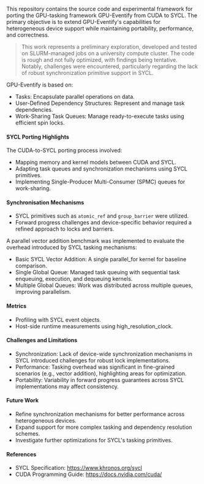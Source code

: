 This repository contains the source code and experimental framework for porting the GPU-tasking framework GPU-Eventify from CUDA to SYCL. The primary objective is to extend GPU-Eventify's capabilities for heterogeneous device support while maintaining portability, performance, and correctness.

> This work represents a preliminary exploration, developed and tested on SLURM-managed jobs on a university compute cluster. The code is rough and not fully optimized, with findings being tentative. Notably, challenges were encountered, particularly regarding the lack of robust synchronization primitive support in SYCL.


GPU-Eventify is based on:
- Tasks: Encapsulate parallel operations on data.
- User-Defined Dependency Structures: Represent and manage task dependencies.
- Work-Sharing Task Queues: Manage ready-to-execute tasks using efficient spin locks.
#### SYCL Porting Highlights
The CUDA-to-SYCL porting process involved:
- Mapping memory and kernel models between CUDA and SYCL.
- Adapting task queues and synchronization mechanisms using SYCL primitives.
- Implementing Single-Producer Multi-Consumer (SPMC) queues for work-sharing.

#### Synchronisation Mechanisms
- SYCL primitives such as `atomic_ref` and `group_barrier` were utilized.
- Forward progress challenges and device-specific behavior required a refined approach to locks and barriers.


A parallel vector addition benchmark was implemented to evaluate the overhead introduced by SYCL tasking mechanisms:
- Basic SYCL Vector Addition: A single parallel_for kernel for baseline comparison.
- Single Global Queue: Managed task queuing with sequential task enqueuing, execution, and dequeuing kernels.
- Multiple Global Queues: Work was distributed across multiple queues, improving parallelism.

#### Metrics
- Profiling with SYCL event objects.
- Host-side runtime measurements using high_resolution_clock.

#### Challenges and Limitations
- Synchronization: Lack of device-wide synchronization mechanisms in SYCL introduced challenges for robust lock implementations.
- Performance: Tasking overhead was significant in fine-grained scenarios (e.g., vector addition), highlighting areas for optimization.
- Portability: Variability in forward progress guarantees across SYCL implementations may affect consistency.

#### Future Work
- Refine synchronization mechanisms for better performance across heterogeneous devices.
- Expand support for more complex tasking and dependency resolution schemes.
- Investigate further optimizations for SYCL's tasking primitives.

#### References
- SYCL Specification: https://www.khronos.org/sycl
- CUDA Programming Guide: https://docs.nvidia.com/cuda/
